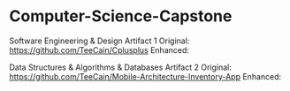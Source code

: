 # Computer-Science-Capstone

Software Engineering & Design
Artifact 1
Original: https://github.com/TeeCain/Cplusplus
Enhanced: 


Data Structures & Algorithms & Databases
Artifact 2
Original: https://github.com/TeeCain/Mobile-Architecture-Inventory-App
Enhanced: 

